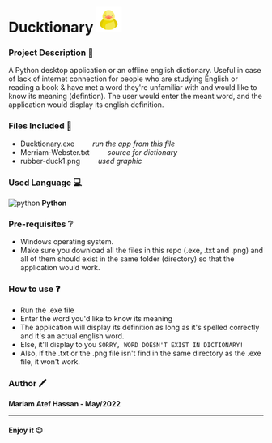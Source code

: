 # Ducktionary <img src="https://github.com/MariamAtef226/Ducktionary/blob/main/rubber-duck1.png?raw=true" width="50" height="50">

### Project Description :page_facing_up:
A Python desktop application or an offline english dictionary. Useful in case of lack of internet connection for people who are
studying English or reading a book & have met a word they're unfamiliar with and would like to know its meaning (defintion). The user would enter the meant word, and the application would display its english definition.

### Files Included 📁
- Ducktionary.exe  &nbsp;&nbsp;&nbsp;&nbsp;&nbsp;&nbsp;&nbsp; _run the app from this file_
- Merriam-Webster.txt   &nbsp;&nbsp;&nbsp;&nbsp;&nbsp;&nbsp;&nbsp;   _source for dictionary_
- rubber-duck1.png   &nbsp;&nbsp;&nbsp;&nbsp;&nbsp;&nbsp;&nbsp;   _used graphic_

### Used Language 💻

<img src="https://upload.wikimedia.org/wikipedia/commons/thumb/c/c3/Python-logo-notext.svg/1869px-Python-logo-notext.svg.png" alt="python" width="30" height="30">   __Python__

### Pre-requisites ❔
- Windows operating system.
- Make sure you download all the files in this repo (.exe, .txt and .png) and all of them should exist in the same folder (directory) so that the application would work.

### How to use :question:
- Run the .exe file
- Enter the word you'd like to know its meaning
- The application will display its definition as long as it's spelled correctly and it's an actual english word.
- Else, it'll display to you ``` SORRY, WORD DOESN'T EXIST IN DICTIONARY!  ```
- Also, if the .txt or the .png file isn't find in the same directory as the .exe file, it won't work.


### Author 🖊️
**Mariam Atef Hassan - May/2022**

<hr>

#### Enjoy it 😉

